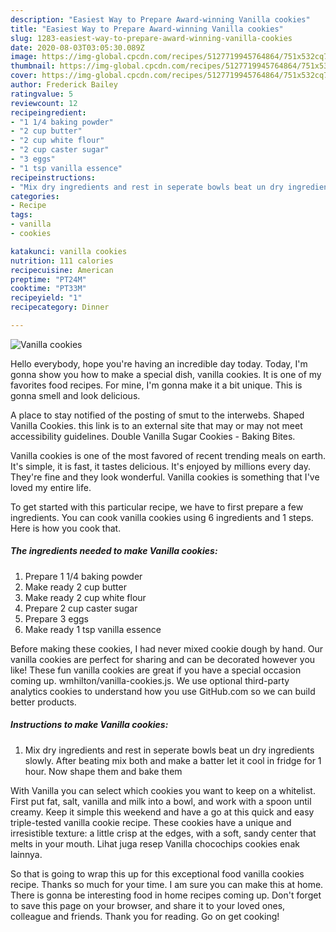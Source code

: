 ```yaml
---
description: "Easiest Way to Prepare Award-winning Vanilla cookies"
title: "Easiest Way to Prepare Award-winning Vanilla cookies"
slug: 1283-easiest-way-to-prepare-award-winning-vanilla-cookies
date: 2020-08-03T03:05:30.089Z
image: https://img-global.cpcdn.com/recipes/5127719945764864/751x532cq70/vanilla-cookies-recipe-main-photo.jpg
thumbnail: https://img-global.cpcdn.com/recipes/5127719945764864/751x532cq70/vanilla-cookies-recipe-main-photo.jpg
cover: https://img-global.cpcdn.com/recipes/5127719945764864/751x532cq70/vanilla-cookies-recipe-main-photo.jpg
author: Frederick Bailey
ratingvalue: 5
reviewcount: 12
recipeingredient:
- "1 1/4 baking powder"
- "2 cup butter"
- "2 cup white flour"
- "2 cup caster sugar"
- "3 eggs"
- "1 tsp vanilla essence"
recipeinstructions:
- "Mix dry ingredients and rest in seperate bowls beat un dry ingredients slowly. After beating mix both and make a batter let it cool in fridge for 1 hour. Now shape them and bake them"
categories:
- Recipe
tags:
- vanilla
- cookies

katakunci: vanilla cookies 
nutrition: 111 calories
recipecuisine: American
preptime: "PT24M"
cooktime: "PT33M"
recipeyield: "1"
recipecategory: Dinner

---
```



![Vanilla cookies](https://img-global.cpcdn.com/recipes/5127719945764864/751x532cq70/vanilla-cookies-recipe-main-photo.jpg)

Hello everybody, hope you're having an incredible day today. Today, I'm gonna show you how to make a special dish, vanilla cookies. It is one of my favorites food recipes. For mine, I'm gonna make it a bit unique. This is gonna smell and look delicious.

A place to stay notified of the posting of smut to the interwebs. Shaped Vanilla Cookies. this link is to an external site that may or may not meet accessibility guidelines. Double Vanilla Sugar Cookies - Baking Bites.

Vanilla cookies is one of the most favored of recent trending meals on earth. It's simple, it is fast, it tastes delicious. It's enjoyed by millions every day. They're fine and they look wonderful. Vanilla cookies is something that I've loved my entire life.


To get started with this particular recipe, we have to first prepare a few ingredients. You can cook vanilla cookies using 6 ingredients and 1 steps. Here is how you cook that.

<!--inarticleads1-->

##### The ingredients needed to make Vanilla cookies:

1. Prepare 1 1/4 baking powder
1. Make ready 2 cup butter
1. Make ready 2 cup white flour
1. Prepare 2 cup caster sugar
1. Prepare 3 eggs
1. Make ready 1 tsp vanilla essence


Before making these cookies, I had never mixed cookie dough by hand. Our vanilla cookies are perfect for sharing and can be decorated however you like! These fun vanilla cookies are great if you have a special occasion coming up. wmhilton/vanilla-cookies.js. We use optional third-party analytics cookies to understand how you use GitHub.com so we can build better products. 

<!--inarticleads2-->

##### Instructions to make Vanilla cookies:

1. Mix dry ingredients and rest in seperate bowls beat un dry ingredients slowly. After beating mix both and make a batter let it cool in fridge for 1 hour. Now shape them and bake them


With Vanilla you can select which cookies you want to keep on a whitelist. First put fat, salt, vanilla and milk into a bowl, and work with a spoon until creamy. Keep it simple this weekend and have a go at this quick and easy triple-tested vanilla cookie recipe. These cookies have a unique and irresistible texture: a little crisp at the edges, with a soft, sandy center that melts in your mouth. Lihat juga resep Vanilla chocochips cookies enak lainnya. 

So that is going to wrap this up for this exceptional food vanilla cookies recipe. Thanks so much for your time. I am sure you can make this at home. There is gonna be interesting food in home recipes coming up. Don't forget to save this page on your browser, and share it to your loved ones, colleague and friends. Thank you for reading. Go on get cooking!
